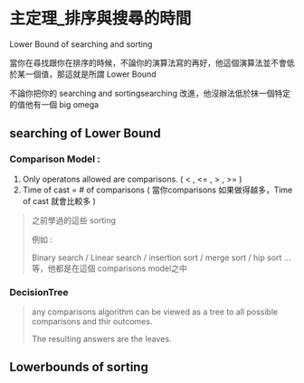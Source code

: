 # 主定理_排序與搜尋的時間

Lower Bound of searching and sorting

當你在尋找跟你在排序的時候，不論你的演算法寫的再好，他這個演算法並不會低於某一個值，那這就是所謂 Lower Bound

不論你把你的 searching and sortingsearching  改進，他沒辦法低於抹一個特定的值他有一個 big omega



## searching of Lower Bound

### Comparison Model :

1. Only operatons allowed are comparisons. ( < , <= , > , >= )
2. Time of cast = # of comparisons ( 當你comparisons 如果做得越多，Time of cast 就會比較多 )

> 之前學過的這些 sorting
>
> 例如 :
>
> Binary search / Linear search / insertion sort / merge sort / hip sort ...等，他都是在這個 comparisons model之中

### DecisionTree

> any comparisons algorithm can be viewed as a tree to all possible comparisons and thir outcomes.
>
> The resulting answers are the leaves.


## Lowerbounds of sorting
